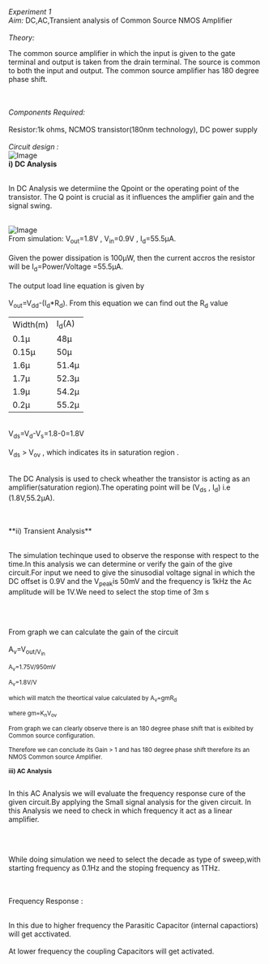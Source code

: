 <em>Experiment 1</em>
<br><em>Aim:</em> DC,AC,Transient analysis of Common Source NMOS Amplifier</br>
<br><em>Theory:</em></br><p>The common source amplifier in which the input is given to the gate terminal and output is taken from the drain terminal. The source is common to both the input and output. The common source amplifier has 180 degree phase shift.</p></br>
<br><em>Components Required:</em></br>
<br>Resistor:1k ohms, NCMOS transistor(180nm technology), DC power supply</br>
<br><em>Circuit design : </em></br>
![Image](https://github.com/user-attachments/assets/b6f85d21-1ce1-452f-a2b8-def507cbb9ba)
<br>**i) DC Analysis**</br>
<br><p> In DC Analysis we determiine the Qpoint or the operating point of the transistor. The Q point is crucial as it influences the amplifier gain and the signal swing.</p></br>
![Image](https://github.com/user-attachments/assets/9a5b6602-1f51-40ee-ae98-9c608f4fef62)
<br>From simulation: V<sub>out</sub>=1.8V , V<sub>in</sub>=0.9V , I<sub>d</sub>=55.5µA.</br>
<br> Given the power dissipation is 100µW, then the current accros the resistor will be I<sub>d</sub>=Power/Voltage =55.5µA.</br>
<br>The output load line equation is given by</br><br>V<sub>out</sub>=V<sub>dd</sub>-(I<sub>d</sub>*R<sub>d</sub>). From this equation we can find out the R<sub>d</sub> value </br>
<table>
  <tr>
    <td>Width(m)</td>
    <td>I<sub>d</sub>(A)</td> 
  </tr>
  <tr>
    <td>0.1µ</td>
    <td>48µ</td>
  </tr>
  <tr>
    <td>0.15µ</td>
    <td>50µ</td>
  </tr>
  <tr>
    <td>1.6µ</td>
    <td>51.4µ</td>
  </tr>
  <tr>
    <td>1.7µ</td>
    <td>52.3µ</td>
  </tr>
  <tr>
    <td>1.9µ</td>
    <td>54.2µ</td>
  </tr>
  <tr>
    <td>0.2µ</td>
    <td>55.2µ</td>
  </tr>
</table>
<br>V<sub>ds</sub>=V<sub>d</sub>-V<sub>s</sub>=1.8-0=1.8V</br>
<br>V<sub>ds</sub> > V<sub>ov</sub> , which indicates its in saturation region .</br>
<br><p>The DC Analysis is used to check wheather the transistor is acting as an amplifier(saturation region).The operating point will be (V<sub>ds</sub> , I<sub>d</sub>)
i.e (1.8V,55.2µA).</p></br>
<br>**ii) Transient Analysis**</br>
<br><p>The simulation techinque used to observe the response with respect to the time.In this analysis we can determine or verify the gain of the give circuit.For input we need to give the sinusodial voltage signal in which the DC offset is 0.9V and the V<sub>peak</sub>is 50mV and the frequency is 1kHz the Ac amplitude will be 1V.We need to select the stop time of 3m s</p></br>

<br>From graph we can calculate the gain of the circuit </br>
<br>A<sub>v</sub>=V<sub>out/V<sub>in</sub></br>
<br>A<sub>v</sub>=1.75V/950mV</br>
<br>A<sub>v</sub>=1.8V/V</br>
<br>which will match the theortical value calculated by A<sub>v</sub>=gmR<sub>d</sub></br>
<br>where gm=K<sub>n</sub>V<sub>ov</sub></br>
<br> From graph we can clearly observe there is an 180 degree phase shift that is exibited by Common source configuration.</br>
<br>Therefore we can conclude its Gain > 1 and has 180 degree phase shift therefore its an NMOS Common source Amplifier. </br>
<br>**iii) AC Analysis**</br>
<br><p>In this AC Analysis we will evaluate the frequency response cure of the given circuit.By applying the Small signal analysis for the given circuit. In this Analysis we need to check in which frequency it act as a linear amplifier.</p></br>
<br><p>While doing simulation we need to select the decade as type of sweep,with starting frequency as 0.1Hz and the stoping frequency as 1THz.</p></br>
<br>Frequency Response :</br>
  
<br> In this due to higher frequency the Parasitic Capacitor (internal capactiors) will get acctivated.</br>
<br> At lower frequency the coupling Capacitors will get activated.</br>

